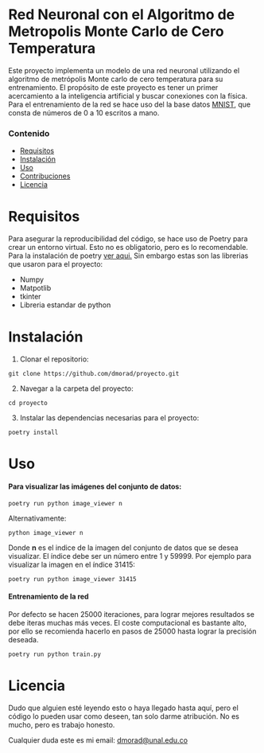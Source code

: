 # Red Neuronal con el Algoritmo de Metropolis Monte Carlo de Cero Temperatura

Este proyecto implementa un modelo de una red neuronal utilizando el algoritmo
de metrópolis Monte carlo de cero temperatura para su entrenamiento. El
propósito de este proyecto es tener un primer acercamiento a la inteligencia
artificial y buscar conexiones con la física. Para el entrenamiento de la red se
hace uso del la base datos [MNIST](http://yann.lecun.com/exdb/mnist/), que
consta de números de 0 a 10 escritos a mano.

### Contenido

- [Requisitos](#requisitos)
- [Instalación](#instalación)
- [Uso](#uso)
- [Contribuciones](#contribuciones)
- [Licencia](#licencia)

# Requisitos

Para asegurar la reproducibilidad del código, se hace uso de Poetry para crear
un entorno virtual. Esto no es obligatorio, pero es lo recomendable. Para la
instalación de poetry [ver aqui.](https://python-poetry.org/docs/) Sin embargo
estas son las librerias que usaron para el proyecto:

- Numpy
- Matpotlib
- tkinter
- Libreria estandar de python

# Instalación

1. Clonar el repositorio:

```
git clone https://github.com/dmorad/proyecto.git
```

2. Navegar a la carpeta del proyecto:

```
cd proyecto
```

3. Instalar las dependencias necesarias para el proyecto:

```
poetry install
```

# Uso

#### Para visualizar las imágenes del conjunto de datos:

```
poetry run python image_viewer n
```

Alternativamente:

```
python image_viewer n
```

Donde **n** es el indice de la imagen del conjunto de datos que se desea
visualizar. El índice debe ser un número entre 1 y 59999. Por ejemplo para
visualizar la imagen en el índice 31415:

```
poetry run python image_viewer 31415
```

#### Entrenamiento de la red

Por defecto se hacen 25000 iteraciones, para lograr mejores resultados se debe
iteras muchas más veces. El coste computacional es bastante alto, por ello se
recomienda hacerlo en pasos de 25000 hasta lograr la precisión deseada.

```
poetry run python train.py
```

# Licencia

Dudo que alguien esté leyendo esto o haya llegado hasta aquí, pero el código lo
pueden usar como deseen, tan solo darme atribución. No es mucho, pero es trabajo
honesto.

Cualquier duda este es mi email: dmorad@unal.edu.co
